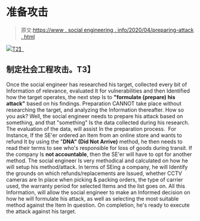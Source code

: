 # 准备攻击

> 原文:[https://www . social engineering . info/2020/04/preparing-attack . html](https://www.socialengineering.info/2020/04/preparing-attack.html)

[![](../Images/7bcddbbba2f63849026d485686e93417.png)T2】](https://1.bp.blogspot.com/-KaErqPbPkJM/Xoclc2Cl5FI/AAAAAAAAji8/3-U3bV8Rs7we0CeAr9pOxZCetZ_HQPPOgCLcBGAsYHQ/s1600/Social%2BEngineering%2BMethod.%2Bwww.socialengineers.net.jpg)

## **制定社会工程攻击。T3】**

Once the social engineer has researched his target, collected every bit of Information of relevance, evaluated It for vulnerabilities and then Identified how the target operates, the next step Is to **"formulate (prepare) his attack"** based on his findings.
  Preparation CANNOT take place without researching the target, and analyzing the Information thereafter. How so you ask? Well, the social engineer needs to prepare his attack based on something, and that "something" Is the data collected during his research. The evaluation of the data, will assist In the preparation process. 
  For Instance, If the SE'er ordered an Item from an online store and wants to refund It by using the "**DNA" (Did Not Arrive)** method, he then needs to read their terms to see who's responsible for loss of goods during transit. If the company Is **not accountable**, then the SE'er will have to opt for another method.
  The social engineer Is very methodical and calculated on how he will setup his method/attack. In terms of SEing a company, he will Identify the grounds on which refunds/replacements are Issued, whether CCTV cameras are In place when picking & packing orders, the type of carrier used, the warranty period for selected Items and the list goes on.
  All this Information, will allow the social engineer to make an Informed decision on how he will formulate his attack, as well as selecting the most suitable method against the Item In question. On completion, he's ready to execute the attack against his target.